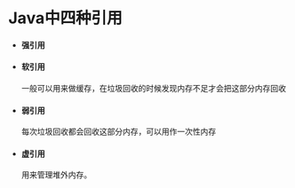 # Java中四种引用

- #### 强引用

- #### 软引用

  一般可以用来做缓存，在垃圾回收的时候发现内存不足才会把这部分内存回收

- #### 弱引用

  每次垃圾回收都会回收这部分内存，可以用作一次性内存

- #### 虚引用

  用来管理堆外内存。